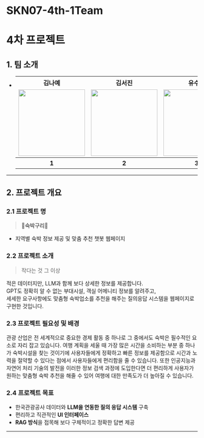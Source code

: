 # SKN07-4th-1Team

# 4차 프로젝트

## 1. 팀 소개
-
  <table>
  <tr>

    <th>김나예</th>
    <th>김서진</th>
    <th>유수현</th>
   
  </tr>

  <tr>
    <td><img src="" width="175" height="175"></td>
    <td><img src="" width="175" height="175"></td>
    <td><img src="" width="175" height="175"></td>
  </tr>
  <tr></tr>

    <th>1</th>
    <th>2</th>
    <th>3</th>
  </tr>
  </table>

---
 
## 2. 프로젝트 개요

### 2.1 프로젝트 명

> **📂숙박구리🦝**
- 지역별 숙박 정보 제공 및 맞춤 추천 챗봇 웹페이지

### 2.2 프로젝트 소개

> 작다는 것 그 이상

적은 데이터지만, LLM과 함께 보다 상세한 정보를 제공합니다.<br>
GPT도 정확히 알 수 없는 부대시설, 객실 어메니티 정보를 알려주고,<br>
세세한 요구사항에도 맞춤형 숙박업소를 추천을 해주는 질의응답 시스템을 웹페이지로 구현한 것입니다.


### 2.3 프로젝트 필요성 및 배경
  
관광 산업은 전 세계적으로 중요한 경제 활동 중 하나로 그 중에서도 숙박은 필수적인 요소로 자리 잡고 있습니다. 여행 계획을 세울 때 가장 많은 시간을 소비하는 부분 중 하나가 숙박시설을 찾는 것이기에 사용자들에게 정확하고 빠른 정보를 제공함으로 시간과 노력을 절약할 수 있다는 점에서 사용자들에게 편리함을 줄 수 있습니다. 또한 인공지능과 자연어 처리 기술의 발전을 이러한 정보 검색 과정에 도입한다면 더 편리하게 사용자가 원하는 맞춤형 숙박 추천을 해줄 수 있어 여행에 대한 만족도가 더 높아질 수 있습니다.

  
### 2.4 프로젝트 목표

- 한국관광공사 데이터와 **LLM을 연동한 질의 응답 시스템** 구축
- 편리하고 직관적인 **UI 인터페이스**
- **RAG 방식**을 접목해 보다 구체적이고 정확한 답변 제공

---
